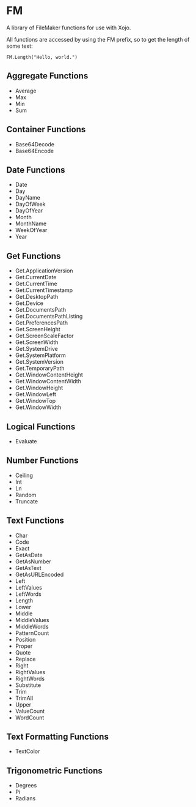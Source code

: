 # FM
A library of FileMaker functions for use with Xojo.

All functions are accessed by using the FM prefix, so to get the length of some text:

	FM.Length("Hello, world.")

## Aggregate Functions
* Average
* Max
* Min
* Sum

## Container Functions
* Base64Decode
* Base64Encode

## Date Functions
* Date
* Day
* DayName
* DayOfWeek
* DayOfYear
* Month
* MonthName
* WeekOfYear
* Year

## Get Functions
* Get.ApplicationVersion
* Get.CurrentDate
* Get.CurrentTime
* Get.CurrentTimestamp
* Get.DesktopPath
* Get.Device
* Get.DocumentsPath
* Get.DocumentsPathListing
* Get.PreferencesPath
* Get.ScreenHeight
* Get.ScreenScaleFactor
* Get.ScreenWidth
* Get.SystemDrive
* Get.SystemPlatform
* Get.SystemVersion
* Get.TemporaryPath
* Get.WindowContentHeight
* Get.WindowContentWidth
* Get.WindowHeight
* Get.WindowLeft
* Get.WindowTop
* Get.WindowWidth

## Logical Functions
* Evaluate

## Number Functions
* Ceiling
* Int
* Ln
* Random
* Truncate

## Text Functions
* Char
* Code
* Exact
* GetAsDate
* GetAsNumber
* GetAsText
* GetAsURLEncoded
* Left
* LeftValues
* LeftWords
* Length
* Lower
* Middle
* MiddleValues
* MiddleWords
* PatternCount
* Position
* Proper
* Quote
* Replace
* Right
* RightValues
* RightWords
* Substitute
* Trim
* TrimAll
* Upper
* ValueCount
* WordCount

## Text Formatting Functions
* TextColor

## Trigonometric Functions
* Degrees
* Pi
* Radians